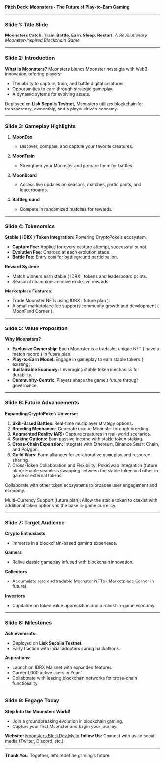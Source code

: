 **Pitch Deck: Moonsters - The Future of Play-to-Earn Gaming**

---

### Slide 1: **Title Slide**

**Moonsters**
**Catch. Train. Battle. Earn. Sleep. Restart.**
*A Revolutionary Moonster-Inspired Blockchain Game*

---

### Slide 2: **Introduction**

**What is Moonsters?**
Moonsters blends Moonster nostalgia with Web3 innovation, offering players:

* The ability to capture, train, and battle digital creatures.
* Opportunities to earn through strategic gameplay.
* A dynamic sytems for evolving assets.

Deployed on **Lisk Sepolia Testnet**, Moonsters utilizes blockchain for transparency, ownership, and a player-driven economy.

---

### Slide 3: **Gameplay Highlights**

1. **MoonDex**

   * Discover, compare, and capture your favorite creatures.
2. **MoonTrain**

   * Strengthen your Moonster and prepare them for battles.
3. **MoonBoard**

   * Access live updates on seasons, matches, participants, and leaderboards.
4. **Battleground**

   * Compete in randomized matches for rewards.

---

### Slide 4: **Tokenomics**

**Stable ( IDRX ) Token Integration:** Powering CryptoPoke’s ecosystem.

* **Capture Fee:** Applied for every capture attempt, successful or not.
* **Evolution Fee:** Charged at each evolution stage.
* **Battle Fee:** Entry cost for battleground participation.

**Reward System:**

* Match winners earn stable ( IDRX ) tokens and leaderboard points.
* Seasonal champions receive exclusive rewards.

**Marketplace Features:**

* Trade Moonster NFTs using IDRX ( future plan ).
* A small marketplace fee supports community growth and development ( MoonFund Corner ).

---

### Slide 5: **Value Proposition**

**Why Moonsters?**

* **Exclusive Ownership:** Each Moonster is a tradable, unique NFT ( have a match record ) in future plan.
* **Play-to-Earn Model:** Engage in gameplay to earn stable tokens ( existing ).
* **Sustainable Economy:** Leveraging stable token mechanics for durability.
* **Community-Centric:** Players shape the game’s future through governance.

---

### Slide 6: **Future Advancements**

**Expanding CryptoPoke’s Universe:**

1. **Skill-Based Battles:** Real-time multiplayer strategy options.
2. **Breeding Mechanics:** Generate unique Moonster through breeding.
3. **Augmented Reality (AR):** Capture creatures in real-world scenarios.
4. **Staking Options:** Earn passive income with stable token staking.
5. **Cross-Chain Expansion:** Integrate with Ethereum, Binance Smart Chain, and Polygon.
6. **Guild Wars:** Form alliances for collaborative gameplay and resource sharing.
7. Cross-Token Collaboration and Flexibility:
PokeSwap Integration (future plan): Enable seamless swapping between the stable token and other in-game or external tokens. 

Collaborate with other token ecosystems to broaden user engagement and economy.

Multi-Currency Support (future plan): Allow the stable token to coexist with additional token options as the base in-game currency.

---

### Slide 7: **Target Audience**

**Crypto Enthusiasts**

* Immerse in a blockchain-based gaming experience.

**Gamers**

* Relive classic gameplay infused with blockchain innovation.

**Collectors**

* Accumulate rare and tradable Moonster NFTs ( Marketplace Corner in future).

**Investors**

* Capitalize on token value appreciation and a robust in-game economy.

---

### Slide 8: **Milestones**

**Achievements:**

* Deployed on **Lisk Sepolia Testnet**.
* Early traction with initial adopters during hackathons.

**Aspirations:**

* Launch on IDRX Mainnet with expanded features.
* Garner 1,000 active users in Year 1.
* Collaborate with leading blockchain networks for cross-chain functionality.

---

### Slide 9: **Engage Today**

**Step Into the Moonsters World!**

* Join a groundbreaking evolution in blockchain gaming.
* Capture your first Moonster and begin your journey.

**Website:** [Moonsters.BlockDev.My.Id](#)
**Follow Us:** Connect with us on social media (Twitter, Discord, etc.)

---

**Thank You!**
Together, let’s redefine gaming’s future.
